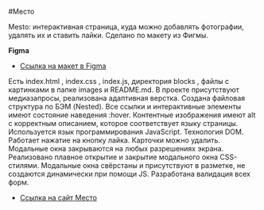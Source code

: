 #Место

Mesto: интерактивная страница, куда можно добавлять фотографии, удалять их и ставить лайки. Сделано по макету из Фигмы.

**Figma**

* [Ссылка на макет в Figma](https://www.figma.com/file/2cn9N9jSkmxD84oJik7xL7/JavaScript.-Sprint-4?node-id=0%3A1)

Есть index.html , index.css ,  index.js, директория blocks , файлы с картинками в папке images и README.md. В проекте присутствуют медиазапросы, реализована адаптивная верстка. Создана файловая структура по БЭМ (Nested). Все ссылки и интерактивные элементы имеют состояние наведения :hover. Контентные изображения имеют alt с корректным описанием, которое соответствует языку страницы. Используется язык программирования JavaScript. Технология DOM. Работает нажатие на кнопку лайка. Карточки можно удалить. Модальные окна закрываются на любых разрешениях экрана. Реализовано плавное открытие и закрытие модального окна CSS-стилями. Модальные окна свёрстаны и присутствуют в разметке, не создаются динамически при помощи JS. Разработана валидация всех форм.

* [Ссылка на сайт Место](https://arinapristupa.github.io/mesto/)

